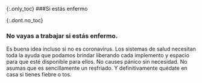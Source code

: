{:.only_toc}
###Si estás enfermo

{:.dont.no_toc}
### No vayas a trabajar si estás enfermo. 

Es buena idea incluso si no es coronavirus. Los sistemas de salud necesitan toda la ayuda que podamos brindar liberando cada implemento y espacio para que esté disponible para ellos. No causes pánico sin necesidad. No asumas que es sencillamente un resfriado. Y definitivamente quédate en casa si tienes fiebre o tos.
